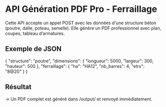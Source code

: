 # API Génération PDF Pro - Ferraillage

Cette API accepte un appel POST avec les données d'une structure béton (poutre, dalle, poteau, semelle).
Elle génère un PDF professionnel avec plan, coupes, tableau d’armatures.

## Exemple de JSON

{
  "structure": "poutre",
  "dimensions": { "longueur": 5000, "largeur": 300, "hauteur": 500 },
  "ferraillage": { "ha": "HA12", "nb_barres": 4, "etrs": "8@20" }
}

## Résultat
→ Un PDF complet est généré dans /output/ et renvoyé immédiatement.